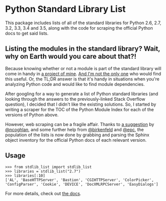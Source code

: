 Python Standard Library List
============================

This package includes lists of all of the standard libraries for Python 2.6, 2.7, 3.2, 3.3, 3.4 and 3.5, along with the code for scraping the official Python docs to get said lists.

Listing the modules in the standard library? Wait, why on Earth would you care about that?!
-------------------------------------------------------------------------------------------

Because knowing whether or not a module is part of the standard library will come in handy in [a project of mine](https://github.com/jackmaney/pypt). [And I'm not the only one](http://stackoverflow.com/questions/6463918/how-can-i-get-a-list-of-all-the-python-standard-library-modules) who would find this useful. Or, the TL;DR answer is that it's handy in situations when you're analyzing Python code and would like to find module dependencies.

After googling for a way to generate a list of Python standard libraries (and looking through the answers to the previously-linked Stack Overflow question), I decided that I didn't like the existing solutions. So, I started by writing a scraper for the TOC of the Python Module Index for each of the versions of Python above.

However, web scraping can be a fragile affair. Thanks to [a suggestion](https://github.com/jackmaney/python-stdlib-list/issues/1#issuecomment-86517208) by [@ncoghlan](https://github.com/ncoghlan), and some further help from [@birkenfeld](https://github.com/birkenfeld) and [@epc](https://github.com/epc), the population of the lists is now done by grabbing and parsing the Sphinx object inventory for the official Python docs of each relevant version.

Usage
-----

    >>> from stdlib_list import stdlib_list
    >>> libraries = stdlib_list("2.7")
    >>> libraries[:10]
    ['AL', 'BaseHTTPServer', 'Bastion', 'CGIHTTPServer', 'ColorPicker', 'ConfigParser', 'Cookie', 'DEVICE', 'DocXMLRPCServer', 'EasyDialogs']

For more details, check out [the docs](http://python-stdlib-list.readthedocs.org/en/latest/).

